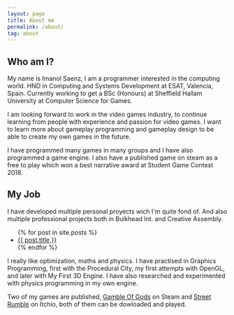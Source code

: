 ```yaml
---
layout: page
title: About me
permalink: /about/
tag: about
---
```


## Who am I?
My name is Imanol Saenz, I am a programmer interested in the computing world. HND in Computing and Systems Development at ESAT, Valencia, Spain. Currently working to get a BSc (Honours) at Sheffield Hallam University at Computer Science for Games.

I am looking forward to work in the video games industry, to continue learning from people with experience and passion for video games. I want to learn more about gameplay programming and gameplay design to be able to create my own games in the future.

I have programmed many games in many groups and I have also programmed a game engine. I also have a published game on steam as a free to play which won a best narrative award at Student Game Contest 2018. 

## My Job
I have developed multiple personal proyects wich I'm quite fond of. And also multiple professional projects both in Bulkhead Int. and Creative Assembly.

<ul>
 {% for post in site.posts %}
  <li>
   <a href="{{ post.url }}">{{ post.title }}</a>
  </li>
 {% endfor %}
</ul>

I really like optimization, maths and physics. I have practised in Graphics Programming, first with the Procedural City, my first attempts with OpenGL, and later with My First 3D Engine. I have also researched and experimented with physics programming in my own engine. 

Two of my games are published, [Gamble Of Gods][GOG-Link] on Steam and [Street Rumble][SR-Link] on Itchio, both of them can be dowloaded and played.


[GOG-Link]: https://thelitelboy.github.io/2018/06/11/Gamble-Of-Gods.html
[SR-Link]: https://thelitelboy.github.io/2019/05/01/PSGame.html
[CW-Link]: https://twitter.com/PlayPromod